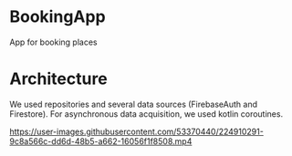 # BookingApp
App for booking places

# Architecture
We used repositories and several data sources (FirebaseAuth and Firestore). For asynchronous data acquisition, we used kotlin coroutines.

https://user-images.githubusercontent.com/53370440/224910291-9c8a566c-dd6d-48b5-a662-16056f1f8508.mp4

